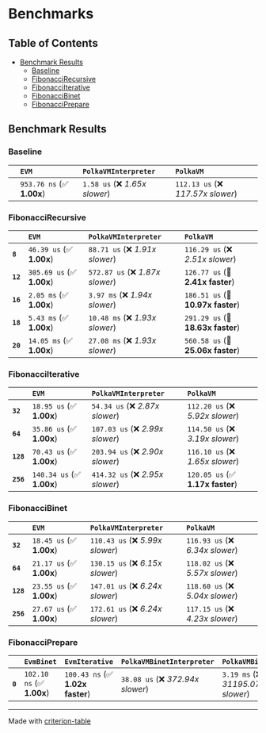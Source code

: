# Benchmarks

## Table of Contents

- [Benchmark Results](#benchmark-results)
    - [Baseline](#baseline)
    - [FibonacciRecursive](#fibonaccirecursive)
    - [FibonacciIterative](#fibonacciiterative)
    - [FibonacciBinet](#fibonaccibinet)
    - [FibonacciPrepare](#fibonacciprepare)

## Benchmark Results

### Baseline

|        | `EVM`                     | `PolkaVMInterpreter`           | `PolkaVM`                           |
|:-------|:--------------------------|:-------------------------------|:----------------------------------- |
|        | `953.76 ns` (✅ **1.00x**) | `1.58 us` (❌ *1.65x slower*)   | `112.13 us` (❌ *117.57x slower*)    |

### FibonacciRecursive

|          | `EVM`                     | `PolkaVMInterpreter`             | `PolkaVM`                          |
|:---------|:--------------------------|:---------------------------------|:---------------------------------- |
| **`8`**  | `46.39 us` (✅ **1.00x**)  | `88.71 us` (❌ *1.91x slower*)    | `116.29 us` (❌ *2.51x slower*)     |
| **`12`** | `305.69 us` (✅ **1.00x**) | `572.87 us` (❌ *1.87x slower*)   | `126.77 us` (🚀 **2.41x faster**)   |
| **`16`** | `2.05 ms` (✅ **1.00x**)   | `3.97 ms` (❌ *1.94x slower*)     | `186.51 us` (🚀 **10.97x faster**)  |
| **`18`** | `5.43 ms` (✅ **1.00x**)   | `10.48 ms` (❌ *1.93x slower*)    | `291.29 us` (🚀 **18.63x faster**)  |
| **`20`** | `14.05 ms` (✅ **1.00x**)  | `27.08 ms` (❌ *1.93x slower*)    | `560.58 us` (🚀 **25.06x faster**)  |

### FibonacciIterative

|           | `EVM`                     | `PolkaVMInterpreter`             | `PolkaVM`                         |
|:----------|:--------------------------|:---------------------------------|:--------------------------------- |
| **`32`**  | `18.95 us` (✅ **1.00x**)  | `54.34 us` (❌ *2.87x slower*)    | `112.20 us` (❌ *5.92x slower*)    |
| **`64`**  | `35.86 us` (✅ **1.00x**)  | `107.03 us` (❌ *2.99x slower*)   | `114.50 us` (❌ *3.19x slower*)    |
| **`128`** | `70.43 us` (✅ **1.00x**)  | `203.94 us` (❌ *2.90x slower*)   | `116.10 us` (❌ *1.65x slower*)    |
| **`256`** | `140.34 us` (✅ **1.00x**) | `414.32 us` (❌ *2.95x slower*)   | `120.05 us` (✅ **1.17x faster**)  |

### FibonacciBinet

|           | `EVM`                    | `PolkaVMInterpreter`             | `PolkaVM`                         |
|:----------|:-------------------------|:---------------------------------|:--------------------------------- |
| **`32`**  | `18.45 us` (✅ **1.00x**) | `110.43 us` (❌ *5.99x slower*)   | `116.93 us` (❌ *6.34x slower*)    |
| **`64`**  | `21.17 us` (✅ **1.00x**) | `130.15 us` (❌ *6.15x slower*)   | `118.02 us` (❌ *5.57x slower*)    |
| **`128`** | `23.55 us` (✅ **1.00x**) | `147.01 us` (❌ *6.24x slower*)   | `118.60 us` (❌ *5.04x slower*)    |
| **`256`** | `27.67 us` (✅ **1.00x**) | `172.61 us` (❌ *6.24x slower*)   | `117.15 us` (❌ *4.23x slower*)    |

### FibonacciPrepare

|         | `EvmBinet`                | `EvmIterative`                   | `PolkaVMBinetInterpreter`          | `PolkaVMBinet`                     | `PolkaVMIterativeInterpreter`          | `PolkaVMIterative`                  |
|:--------|:--------------------------|:---------------------------------|:-----------------------------------|:-----------------------------------|:---------------------------------------|:----------------------------------- |
| **`0`** | `102.10 ns` (✅ **1.00x**) | `100.43 ns` (✅ **1.02x faster**) | `38.08 us` (❌ *372.94x slower*)    | `3.19 ms` (❌ *31195.07x slower*)   | `20.31 us` (❌ *198.91x slower*)        | `3.15 ms` (❌ *30850.00x slower*)    |

---
Made with [criterion-table](https://github.com/nu11ptr/criterion-table)

